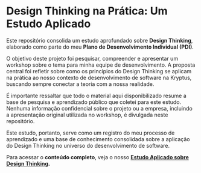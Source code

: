 # Design Thinking na Prática: Um Estudo Aplicado

Este repositório consolida um estudo aprofundado sobre **Design Thinking**, elaborado como parte do meu **Plano de Desenvolvimento Individual (PDI)**.

O objetivo deste projeto foi pesquisar, compreender e apresentar um workshop sobre o tema para minha equipe de desenvolvimento. A proposta central foi refletir sobre como os princípios do Design Thinking se aplicam na prática ao nosso contexto de desenvolvimento de software na Kryptus, buscando sempre conectar a teoria com a nossa realidade.

É importante ressaltar que todo o material aqui disponibilizado resume a base de pesquisa e aprendizado público que coletei para este estudo. Nenhuma informação confidencial sobre o projeto ou a empresa, incluindo a apresentação original utilizada no workshop, é divulgada neste repositório.

Este estudo, portanto, serve como um registro do meu processo de aprendizado e uma base de conhecimento consolidada sobre a aplicação do Design Thinking no universo do desenvolvimento de software.

Para acessar o **conteúdo completo**, veja o nosso **[Estudo Aplicado sobre Design Thinking](./ESTUDO_APLICADO_DT.md).**